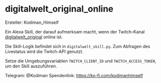 # digitalwelt_original_online

Ersteller: Kodiman_Himself

Ein Alexa Skill, der darauf aufmerksam macht, wenn der Twitch-Kanal [digitalwelt_original](https://www.twitch.tv/digitalwelt_original) online ist.

Die Skill-Logik befindet sich in `digitalwelt_skill.py`. Zum Abfragen des Livestatus wird die Twitch-API genutzt. 

Setze die Umgebungsvariablen `TWITCH_CLIENT_ID` und `TWITCH_ACCESS_TOKEN`, um den Skill auszuführen.

Telegram: @Kodiman
Spendenlink: https://ko-fi.com/kodimanhimself
